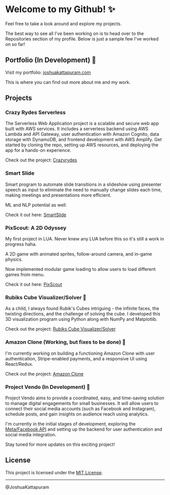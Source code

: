 # Welcome to my Github! ✨

Feel free to take a look around and explore my projects.

The best way to see all I've been working on is to head over to the Repositories section of my profile. Below is just a sample few I've worked on so far!

## Portfolio (In Development) 🚀

Visit my portfolio: [joshuakattapuram.com](https://joshuakattapuram.com)

This is where you can find out more about me and my work.

## Projects

### Crazy Rydes Serverless 

The Serverless Web Application project is a scalable and secure web app built with AWS services. It includes a serverless backend using AWS Lambda and API Gateway, user authentication with Amazon Cognito, data storage with DynamoDB, and frontend development with AWS Amplify. Get started by cloning the repo, setting up AWS resources, and deploying the app for a hands-on experience.

Check out the project: [Crazyrydes](https://github.com/joshuakatt/crazyrydes-site)

### Smart Slide
Smart program to automate slide transitions in a slideshow using presenter speech as input to eliminate the need to manually change slides each time, making meetings and presentations more efficient.

ML and NLP potential as well.

Check it out here: [SmartSlide](https://github.com/joshuakatt/SmartSlide)

### PixScout: A 2D Odyssey

My first project in LUA. Never knew any LUA before this so it's still a work in progress haha.

A 2D game with animated sprites, follow-around camera, and in-game physics. 

Now implemented modular game loading to allow users to load different games from menu.

Check it out here: [PixScout](https://github.com/joshuakatt/PixScout-A-2D-Odyssey)

### Rubiks Cube Visualizer/Solver 🧊

As a child, I always found Rubik's Cubes intriguing - the infinite faces, the twisting directions, and the challenge of solving the cube. I developed this 3D visualization program using Python along with NumPy and Matplotlib.

Check out the project: [Rubiks Cube Visualizer/Solver](https://github.com/joshuakatt/Rubiks_Cube_3D_Visualizer_Solver)

### Amazon Clone (Working, but fixes to be done) 🛒

I'm currently working on building a functioning Amazon Clone with user authentication, Stripe-enabled payments, and a responsive UI using React/Redux.

Check out the project: [Amazon Clone](https://github.com/joshuakatt/Amazon-Clone)

### Project Vendo (In Development) 🚀

Project Vendo aims to provide a coordinated, easy, and time-saving solution to manage digital engagements for small businesses. It will allow users to connect their social media accounts (such as Facebook and Instagram), schedule posts, and gain insights on audience reach using analytics.

I'm currently in the initial stages of development, exploring the [Meta/Facebook API](https://developers.facebook.com/docs/graph-api/reference/) and setting up the backend for user authentication and social media integration.

Stay tuned for more updates on this exciting project!

## License

This project is licensed under the [MIT License](LICENSE).

---

@JoshuaKattapuram
